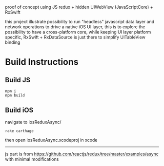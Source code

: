 proof of concept
using JS redux + hidden UIWebView (JavaScriptCore) + RxSwift

this project illustrate possibility to run "headless" javascript data layer and network operations
to drive a native iOS UI layer, this is to explore the possibility to have a cross-platform core, 
while keeping UI layer platform specific, RxSwift + RxDataSource is just there to simplify UITableView binding

# Build Instructions

## Build JS
```
npm i
npm build
```

## Build iOS
navigate to iosReduxAsync/
```
rake carthage
```
then open iosReduxAsync.xcodeproj in xcode

---
js part is from https://github.com/reactjs/redux/tree/master/examples/async with minimal modifications